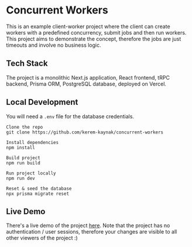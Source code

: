 # Concurrent Workers

This is an example client-worker project where the client can create workers with a predefined concurrency, submit jobs and then run workers. This project aims to demonstrate the concept, therefore the jobs are just timeouts and involve no business logic.

## Tech Stack

The project is a monolithic Next.js application, React frontend, tRPC backend, Prisma ORM, PostgreSQL database, deployed on Vercel.

## Local Development

You will need a `.env` file for the database credentials.

```
Clone the repo
git clone https://github.com/kerem-kaynak/concurrent-workers

Install dependencies
npm install

Build project
npm run build

Run project locally
npm run dev

Reset & seed the database
npx prisma migrate reset
```

## Live Demo

There's a live demo of the project [here](https://concurrent-workers.vercel.app). Note that the project has no authentication / user sessions, therefore your changes are visible to all other viewers of the project :)
